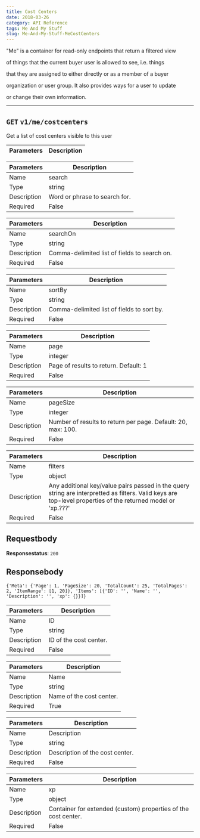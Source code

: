 ```yaml
---
title: Cost Centers
date: 2018-03-26
category: API Reference
tags: Me And My Stuff
slug: Me-And-My-Stuff-MeCostCenters
---
```

"Me" is a container for read-only endpoints that return a filtered view
of things that the current buyer user is allowed to see, i.e. things
that they are assigned to either directly or as a member of a buyer
organization or user group. It also provides ways for a user to update
or change their own information.

---

## `GET` `v1/me/costcenters`
Get a list of cost centers visible to this user

| Parameters      | Description                    |
|------------------|---------------------------------|


| Parameters      | Description                    |
|------------------|---------------------------------|
| Name            | search                         |
| Type            | string                         |
| Description     | Word or phrase to search for.  |
| Required        | False                          |


| Parameters      | Description                    |
|------------------|---------------------------------|
| Name            | searchOn                       |
| Type            | string                         |
| Description     | Comma-delimited list of fields to search on. |
| Required        | False                          |


| Parameters      | Description                    |
|------------------|---------------------------------|
| Name            | sortBy                         |
| Type            | string                         |
| Description     | Comma-delimited list of fields to sort by. |
| Required        | False                          |


| Parameters      | Description                    |
|------------------|---------------------------------|
| Name            | page                           |
| Type            | integer                        |
| Description     | Page of results to return. Default: 1 |
| Required        | False                          |


| Parameters      | Description                    |
|------------------|---------------------------------|
| Name            | pageSize                       |
| Type            | integer                        |
| Description     | Number of results to return per page. Default: 20, max: 100. |
| Required        | False                          |


| Parameters      | Description                    |
|------------------|---------------------------------|
| Name            | filters                        |
| Type            | object                         |
| Description     | Any additional key/value pairs passed in the query string are interpretted as filters. Valid keys are top-level properties of the returned model or 'xp.???' |
| Required        | False                          |

## Requestbody
**Responsestatus**: `200`

## Responsebody
```
{'Meta': {'Page': 1, 'PageSize': 20, 'TotalCount': 25, 'TotalPages': 2, 'ItemRange': [1, 20]}, 'Items': [{'ID': '', 'Name': '', 'Description': '', 'xp': {}}]}
```


| Parameters      | Description                    |
|------------------|---------------------------------|
| Name            | ID                             |
| Type            | string                         |
| Description     | ID of the cost center.         |
| Required        | False                          |


| Parameters      | Description                    |
|------------------|---------------------------------|
| Name            | Name                           |
| Type            | string                         |
| Description     | Name of the cost center.       |
| Required        | True                           |


| Parameters      | Description                    |
|------------------|---------------------------------|
| Name            | Description                    |
| Type            | string                         |
| Description     | Description of the cost center. |
| Required        | False                          |


| Parameters      | Description                    |
|------------------|---------------------------------|
| Name            | xp                             |
| Type            | object                         |
| Description     | Container for extended (custom) properties of the cost center. |
| Required        | False                          |
